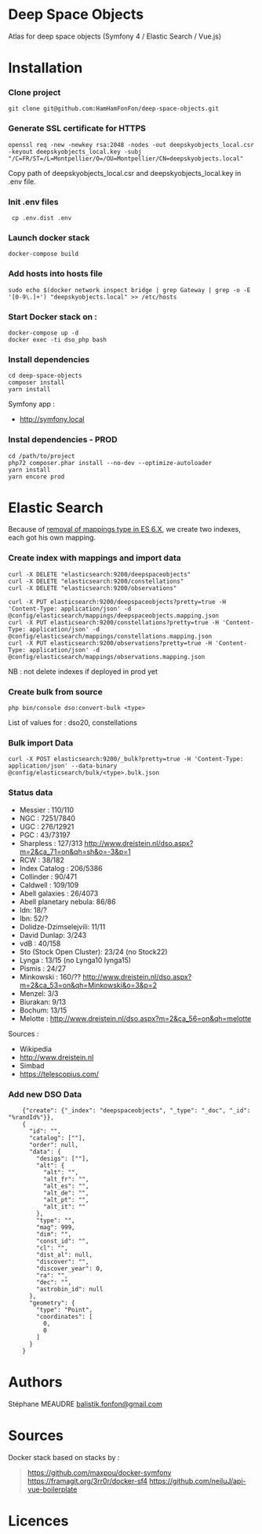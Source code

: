 # Deep Space Objects
Atlas for deep space objects (Symfony 4 / Elastic Search / Vue.js)

Installation
==
### Clone project
`git clone git@github.com:HamHamFonFon/deep-space-objects.git` 
 
### Generate SSL certificate for HTTPS
```
openssl req -new -newkey rsa:2048 -nodes -out deepskyobjects_local.csr -keyout deepskyobjects_local.key -subj "/C=FR/ST=/L=Montpellier/O=/OU=Montpellier/CN=deepskyobjects.local"
``` 
Copy path of deepskyobjects_local.csr and deepskyobjects_local.key in .env file.

### Init .env files
```
 cp .env.dist .env
``` 
 
### Launch docker stack
 ```
 docker-compose build
 ```

### Add hosts into hosts file
 `sudo echo $(docker network inspect bridge | grep Gateway | grep -o -E '[0-9\.]+') "deepskyobjects.local" >> /etc/hosts`


### Start Docker stack on :

```
docker-compose up -d
docker exec -ti dso_php bash
```

### Install dependencies

```
cd deep-space-objects
composer install
yarn install
``` 

Symfony app :
 - http://symfony.local

### Instal dependencies - PROD
```
cd /path/to/project
php72 composer.phar install --no-dev --optimize-autoloader
yarn install
yarn encore prod
```

Elastic Search
==

Because of [removal of mappings type in ES 6.X](https://www.elastic.co/guide/en/elasticsearch/reference/6.5/removal-of-types.html), we create two indexes, each got his own mapping. 

### Create index with mappings and import data
```
curl -X DELETE "elasticsearch:9200/deepspaceobjects"
curl -X DELETE "elasticsearch:9200/constellations"
curl -X DELETE "elasticsearch:9200/observations"

curl -X PUT elasticsearch:9200/deepspaceobjects?pretty=true -H 'Content-Type: application/json' -d @config/elasticsearch/mappings/deepspaceobjects.mapping.json
curl -X PUT elasticsearch:9200/constellations?pretty=true -H 'Content-Type: application/json' -d @config/elasticsearch/mappings/constellations.mapping.json
curl -X PUT elasticsearch:9200/observations?pretty=true -H 'Content-Type: application/json' -d @config/elasticsearch/mappings/observations.mapping.json
```
NB : not delete indexes if deployed in prod yet

### Create bulk from source
```
php bin/console dso:convert-bulk <type>
```
List of values for <type> : dso20, constellations

### Bulk import Data
```
curl -X POST elasticsearch:9200/_bulk?pretty=true -H 'Content-Type: application/json' --data-binary @config/elasticsearch/bulk/<type>.bulk.json
```

### Status data
- Messier : 110/110
- NGC : 7251/7840
- UGC : 276/12921
- PGC : 43/73197 
- Sharpless : 127/313 http://www.dreistein.nl/dso.aspx?m=2&ca_71=on&qh=sh&o=-3&p=1
- RCW : 38/182
- Index Catalog : 206/5386 
- Collinder : 90/471
- Caldwell : 109/109
- Abell galaxies : 26/4073
- Abell planetary nebula: 86/86
- ldn: 18/?
- lbn: 52/?
- Dolidze-Dzimselejvili: 11/11
- David Dunlap: 3/243  
- vdB : 40/158
- Sto (Stock Open Cluster): 23/24 (no Stock22)
- Lynga : 13/15 (no Lynga10 lynga15)
- Pismis : 24/27
- Minkowski : 160/?? http://www.dreistein.nl/dso.aspx?m=2&ca_53=on&qh=Minkowski&o=3&p=2
- Menzel: 3/3
- Biurakan: 9/13
- Bochum: 13/15
- Melotte : http://www.dreistein.nl/dso.aspx?m=2&ca_56=on&qh=melotte

Sources :
- Wikipedia
- http://www.dreistein.nl
- Simbad
- https://telescopius.com/

### Add new DSO Data

```
    {"create": {"_index": "deepspaceobjects", "_type": "_doc", "_id": "%randId%"}},
    {
      "id": "",
      "catalog": [""],
      "order": null,
      "data": {
        "desigs": [""],
        "alt": {
          "alt": "",
          "alt_fr": "",
          "alt_es": "",
          "alt_de": "",
          "alt_pt": "",
          "alt_it": ""
        },
        "type": "",
        "mag": 999,
        "dim": "",
        "const_id": "",
        "cl": "",
        "dist_al": null,
        "discover": "",
        "discover_year": 0,
        "ra": "",
        "dec": "",
        "astrobin_id": null
      },
      "geometry": {
        "type": "Point",
        "coordinates": [
          0,
          0
        ]
      }
    }
 ```   

Authors
==
 Stéphane MEAUDRE <balistik.fonfon@gmail.com>

Sources
=======
Docker stack based on stacks by :
> https://github.com/maxpou/docker-symfony
> https://framagit.org/3rr0r/docker-sf4
> https://github.com/neiluJ/api-vue-boilerplate

Licences
==
